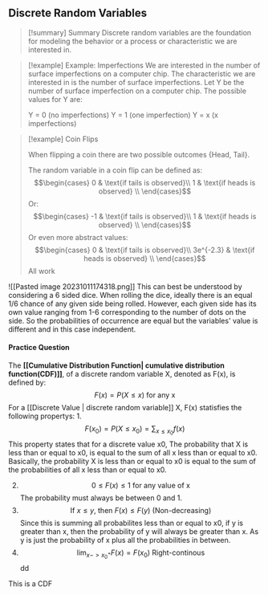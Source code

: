 
## Discrete Random Variables

>[!summary] Summary
>Discrete random variables are the foundation for modeling the behavior or a process or characteristic we are interested in.

>[!example] Example: Imperfections
>We are interested in the number of surface imperfections on a computer chip. The characteristic we are interested in is the number of surface imperfections. Let Y be the number of surface imperfection on a computer chip. The possible values for Y are:
>
>Y = 0 (no imperfections)
>Y = 1 (one imperfection)
>Y = x (x imperfections)

>[!example] Coin Flips
>
>When flipping a coin there are two possible outcomes {Head, Tail}.
>
>The random variable in a coin flip can be defined as:
$$\begin{cases} 0 & \text{if tails is observed}\\ 1 & \text{if heads is observed} \\ \end{cases}$$
>Or:
$$\begin{cases} -1 & \text{if tails is observed}\\ 1 & \text{if heads is observed} \\ \end{cases}$$
>Or even more abstract values:
$$\begin{cases} 0 & \text{if tails is observed}\\ 3e^{-2.3} & \text{if heads is observed} \\ \end{cases}$$
All work

![[Pasted image 20231011174318.png]]
This can best be understood by considering a 6 sided dice. When rolling the dice, ideally there is an equal 1/6 chance of any given side being rolled. However, each given side has its own value ranging from 1-6 corresponding to the number of dots on the side. So the probabilities of occurrence are equal but the variables' value is different and in this case independent.

#### Practice Question
The **[[Cumulative Distribution Function| cumulative distribution function(CDF)]]**, of a discrete random variable X, denoted as F(x), is defined by:
$$ F(x) = P(X\leq x) \text{ for any x} $$
For a [[Discrete Value | discrete random variable]] X, F(x) statisfies the following propertys:
1. 
$$ F(x_0) = P(X \leq x_0) = \sum_{x\leq x_0}f(x)$$
This property states that for a discrete value x0, The probability that X is less than or equal to x0, is equal to the sum of all x less than or equal to x0. Basically, the probability X is less than or equal to x0 is equal to the sum of the probabilities of all x less than or equal to x0.

2. $$ 0 \leq F(x) \leq 1 \text{ for any value of x}$$
The probability must always be between 0 and 1. 
3. $$ \text{If } x \leq y\text{, then } F(x) \leq F(y) \text{ (Non-decreasing)} $$
Since this is summing all probabilites less than or equal to x0, if y is greater than x, then the probability of y will always be greater than x. As y is just the probability of x plus all the probabilities in between.
4. $$ \lim_{x -> x_0 ^+} F(x) = F(x_0) \text{ Right-continous}$$
dd



This is a CDF

